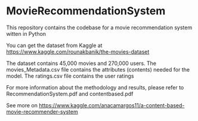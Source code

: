 # MovieRecommendationSystem
This repository contains the codebase for a movie recommendation system witten in Python

You can get the dataset from Kaggle at https://www.kaggle.com/rounakbanik/the-movies-dataset

The dataset contains 45,000 movies and 270,000 users. The movies_Metadata.csv file contains the
attributes (contents) needed for the model. The ratings.csv file contains the user ratings

For more information about the methodology and results, please refer to RecommendationSystem.pdf and
contentbased.pdf

See more on https://www.kaggle.com/anacamargos11/a-content-based-movie-recommender-system

